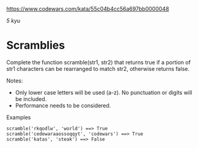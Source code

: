 https://www.codewars.com/kata/55c04b4cc56a697bb0000048

_5 kyu_

# Scramblies

Complete the function scramble(str1, str2) that returns true if a portion of str1 characters can be rearranged to match str2, otherwise returns false.

Notes:

* Only lower case letters will be used (a-z). No punctuation or digits will be included.
* Performance needs to be considered.

Examples

```
scramble('rkqodlw', 'world') ==> True
scramble('cedewaraaossoqqyt', 'codewars') ==> True
scramble('katas', 'steak') ==> False
```
